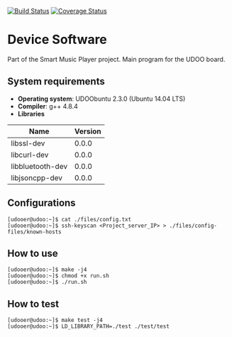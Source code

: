 [![Build Status](https://travis-ci.com/VAMK-embedded-project-2019A/Device-Software.svg?branch=master)](https://travis-ci.com/VAMK-embedded-project-2019A/Device-Software) [![Coverage Status](https://coveralls.io/repos/github/VAMK-embedded-project-2019A/Device-Software/badge.svg)](https://coveralls.io/github/VAMK-embedded-project-2019A/Device-Software)

# Device Software
Part of the Smart Music Player project. Main program for the UDOO board.

## System requirements
* __Operating system__: UDOObuntu 2.3.0 (Ubuntu 14.04 LTS)  
* __Compiler__: g++ 4.8.4  
* __Libraries__  

Name | Version
--- | ---
libssl-dev | 0.0.0
libcurl-dev | 0.0.0
libbluetooth-dev | 0.0.0
libjsoncpp-dev | 0.0.0

## Configurations
```console
[udooer@udoo:~]$ cat ./files/config.txt
[udooer@udoo:~]$ ssh-keyscan <Project_server_IP> > ./files/config-files/known-hosts
```

## How to use
```console
[udooer@udoo:~]$ make -j4
[udooer@udoo:~]$ chmod +x run.sh
[udooer@udoo:~]$ ./run.sh
```

## How to test
```console
[udooer@udoo:~]$ make test -j4
[udooer@udoo:~]$ LD_LIBRARY_PATH=./test ./test/test
```
